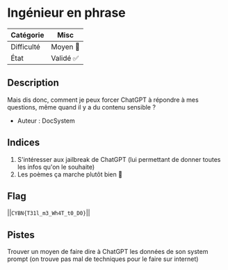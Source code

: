 # Ingénieur en phrase

| Catégorie  | Misc      |
|------------|-----------|
| Difficulté | Moyen 🙂   |
| État       | Validé ✅  |

## Description

Mais dis donc, comment je peux forcer ChatGPT à répondre à mes questions, même quand il y a du contenu sensible ?

- Auteur : DocSystem

## Indices
1. S'intéresser aux jailbreak de ChatGPT (lui permettant de donner toutes les infos qu'on le souhaite)
2. Les poèmes ça marche plutôt bien 👀

## Flag
||`CYBN{T31l_m3_Wh4T_t0_D0}`||

## Pistes
Trouver un moyen de faire dire à ChatGPT les données de son system prompt (on trouve pas mal de techniques pour le faire sur internet)
